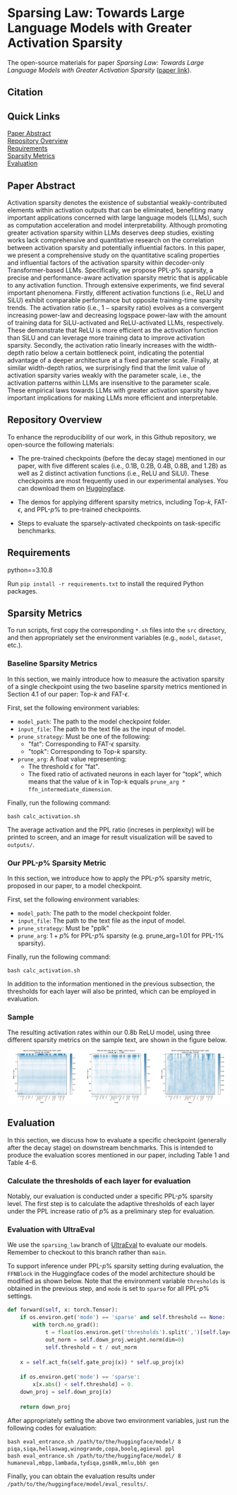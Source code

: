 # Sparsing Law: Towards Large Language Models with Greater Activation Sparsity

The open-source materials for paper *Sparsing Law: Towards Large Language Models with Greater Activation Sparsity* ([paper link](TODO)).

## Citation

## Quick Links

[Paper Abstract](#paper-abstract)  
[Repository Overview](#repository-overview)  
[Requirements](#requirements)  
[Sparsity Metrics](#sparsity-metrics)  
[Evaluation](#evaluation)

## Paper Abstract

Activation sparsity denotes the existence of substantial weakly-contributed elements within activation outputs that can be eliminated, benefiting many important applications concerned with large language models (LLMs), such as computation acceleration and model interpretability. 
Although promoting greater activation sparsity within LLMs deserves deep studies, existing works lack comprehensive and quantitative research on the correlation between activation sparsity and potentially influential factors.
In this paper, we present a comprehensive study on the quantitative scaling properties and influential factors of the activation sparsity within decoder-only Transformer-based LLMs. 
Specifically, we propose PPL-$`p\%`$ sparsity, a precise and performance-aware activation sparsity metric that is applicable to any activation function. 
Through extensive experiments, we find several important phenomena.
Firstly, different activation functions (i.e., ReLU and SiLU) exhibit comparable performance but opposite training-time sparsity trends. The activation ratio (i.e., $`1-\mathrm{sparsity\ ratio}`$) evolves as a convergent increasing power-law and decreasing logspace power-law with the amount of training data for SiLU-activated and ReLU-activated LLMs, respectively. These demonstrate that ReLU is more efficient as the activation function than SiLU and can leverage more training data to improve activation sparsity.
Secondly, the activation ratio linearly increases with the width-depth ratio below a certain bottleneck point, indicating the potential advantage of a deeper architecture at a fixed parameter scale.
Finally, at similar width-depth ratios, we surprisingly find that the limit value of activation sparsity varies weakly with the parameter scale, i.e., the activation patterns within LLMs are insensitive to the parameter scale. These empirical laws towards LLMs with greater activation sparsity have important implications for making LLMs more efficient and interpretable.

## Repository Overview

To enhance the reproducibility of our work, in this Github repository, we open-source the following materials:

- The pre-trained checkpoints (before the decay stage) mentioned in our paper, with five different scales (i.e., 0.1B, 0.2B, 0.4B, 0.8B, and 1.2B) as well as 2 distinct activation functions (i.e., ReLU and SiLU). These checkpoints are most frequently used in our experimental analyses. You can download them on [Huggingface](TODO).

- The demos for applying different sparsity metrics, including Top-$`k`$, FAT-$`\epsilon`$, and PPL-$`p\%`$ to pre-trained checkpoints.

- Steps to evaluate the sparsely-activated checkpoints on task-specific benchmarks.

## Requirements

python==3.10.8

Run `pip install -r requirements.txt` to install the required Python packages.

## Sparsity Metrics

To run scripts, first copy the corresponding `*.sh` files into the `src` directory, and then appropriately set the environment variables (e.g., `model`, `dataset`, etc.).

### Baseline Sparsity Metrics

In this section, we mainly introduce how to measure the activation sparsity of a single checkpoint using the two baseline sparsity metrics mentioned in Section 4.1 of our paper: Top-$`k`$ and FAT-$`\epsilon`$.

First, set the following environment variables:
- `model_path`: The path to the model checkpoint folder.
- `input_file`: The path to the text file as the input of model.
- `prune_strategy`: Must be one of the following:
    - "fat": Corresponding to FAT-$`\epsilon`$ sparsity.
    - "topk": Corresponding to Top-$`k`$ sparsity.
- `prune_arg`: A float value representing:
    - The threshold $`\epsilon`$ for "fat".
    - The fixed ratio of activated neurons in each layer for "topk", which means that the value of k in Top-k equals `prune_arg * ffn_intermediate_dimension`.

Finally, run the following command:
```
bash calc_activation.sh
```

The average activation and the PPL ratio (increses in perplexity) will be printed to screen, and an image for result visualization will be saved to `outputs/`.

### Our PPL-$`p\%`$ Sparsity Metric

In this section, we introduce how to apply the PPL-$`p\%`$ sparsity metric, proposed in our paper, to a model checkpoint.

First, set the following environment variables:
- `model_path`: The path to the model checkpoint folder.
- `input_file`: The path to the text file as the input of model.
- `prune_strategy`: Must be "pplk"
- `prune_arg`: $`1+p\%`$ for PPL-$`p\%`$ sparsity (e.g. prune_arg=1.01 for PPL-$`1\%`$ sparsity).

Finally, run the following command:
```
bash calc_activation.sh
```

In addition to the information mentioned in the previous subsection, the thresholds for each layer will also be printed, which can be employed in evaluation.

### Sample

The resulting activation rates within our 0.8b ReLU model, using three different sparsity metrics on the sample text, are shown in the figure below.

![](figs/sample.jpg)

## Evaluation

In this section, we discuss how to evaluate a specific checkpoint (generally after the decay stage) on downstream benchmarks. This is intended to produce the evaluation scores mentioned in our paper, including Table 1 and Table 4-6.

### Calculate the thresholds of each layer for evaluation

Notably, our evaluation is conducted under a specific PPL-$`p\%`$ sparsity level. The first step is to calculate the adaptive thresholds of each layer under the PPL increase ratio of $`p\%`$ as a preliminary step for evaluation.

### Evaluation with UltraEval

We use the `sparsing_law` branch of [UltraEval](https://github.com/OpenBMB/UltraEval/tree/sparsing_law) to evaluate our models. Remember to checkout to this branch rather than `main`.

To support inference under PPL-$`p\%`$ sparsity setting during evaluation, the `FFNBlock` in the Huggingface codes of the model architecture should be modified as shown below. Note that the environment variable `thresholds` is obtained in the previous step, and `mode` is set to `sparse` for all PPL-$`p\%`$ settings.

```python
def forward(self, x: torch.Tensor): 
    if os.environ.get('mode') == 'sparse' and self.threshold == None:
        with torch.no_grad():
            t = float(os.environ.get('thresholds').split(',')[self.layer_idx])
            out_norm = self.down_proj.weight.norm(dim=0)
            self.threshold = t / out_norm

    x = self.act_fn(self.gate_proj(x)) * self.up_proj(x)

    if os.environ.get('mode') == 'sparse':
        x[x.abs() < self.threshold] = 0.
    down_proj = self.down_proj(x)
    
    return down_proj
```

After appropriately setting the above two environment variables, just run the following codes for evaluation:
```
bash eval_entrance.sh /path/to/the/huggingface/model/ 8 piqa,siqa,hellaswag,winogrande,copa,boolq,agieval ppl
bash eval_entrance.sh /path/to/the/huggingface/model/ 8 humaneval,mbpp,lambada,tydiqa,gsm8k,mmlu,bbh gen
```

Finally, you can obtain the evaluation results under `/path/to/the/huggingface/model/eval_results/`.
